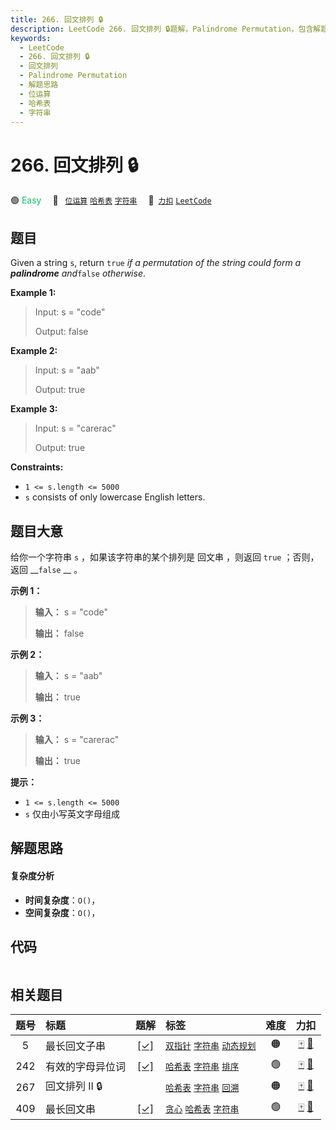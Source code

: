 ```yaml
---
title: 266. 回文排列 🔒
description: LeetCode 266. 回文排列 🔒题解，Palindrome Permutation，包含解题思路、复杂度分析以及完整的 JavaScript 代码实现。
keywords:
  - LeetCode
  - 266. 回文排列 🔒
  - 回文排列
  - Palindrome Permutation
  - 解题思路
  - 位运算
  - 哈希表
  - 字符串
---
```


# 266. 回文排列 🔒

🟢 <font color=#15bd66>Easy</font>&emsp; 🔖&ensp; [`位运算`](/tag/bit-manipulation.md) [`哈希表`](/tag/hash-table.md) [`字符串`](/tag/string.md)&emsp; 🔗&ensp;[`力扣`](https://leetcode.cn/problems/palindrome-permutation) [`LeetCode`](https://leetcode.com/problems/palindrome-permutation)

## 题目

Given a string `s`, return `true` _if a permutation of the string could form
a_ _**palindrome**_ _and_`false` _otherwise_.



**Example 1:**

> Input: s = "code"
> 
> Output: false

**Example 2:**

> Input: s = "aab"
> 
> Output: true

**Example 3:**

> Input: s = "carerac"
> 
> Output: true

**Constraints:**

  * `1 <= s.length <= 5000`
  * `s` consists of only lowercase English letters.


## 题目大意

给你一个字符串 `s` ，如果该字符串的某个排列是 回文串 ，则返回 `true` ；否则，返回 __`false` __ 。



**示例 1：**

> 
> 
> 
> 
> 
> **输入：** s = "code"
> 
> **输出：** false
> 
> 

**示例 2：**

> 
> 
> 
> 
> 
> **输入：** s = "aab"
> 
> **输出：** true
> 
> 

**示例 3：**

> 
> 
> 
> 
> 
> **输入：** s = "carerac"
> 
> **输出：** true
> 
> 



**提示：**

  * `1 <= s.length <= 5000`
  * `s` 仅由小写英文字母组成


## 解题思路

#### 复杂度分析

- **时间复杂度**：`O()`，
- **空间复杂度**：`O()`，

## 代码

```javascript

```

## 相关题目

<!-- prettier-ignore -->
| 题号 | 标题 | 题解 | 标签 | 难度 | 力扣 |
| :------: | :------ | :------: | :------ | :------: | :------: |
| 5 | 最长回文子串 | [[✓]](/problem/0005.md) |  [`双指针`](/tag/two-pointers.md) [`字符串`](/tag/string.md) [`动态规划`](/tag/dynamic-programming.md) | 🟠 | [🀄️](https://leetcode.cn/problems/longest-palindromic-substring) [🔗](https://leetcode.com/problems/longest-palindromic-substring) |
| 242 | 有效的字母异位词 | [[✓]](/problem/0242.md) |  [`哈希表`](/tag/hash-table.md) [`字符串`](/tag/string.md) [`排序`](/tag/sorting.md) | 🟢 | [🀄️](https://leetcode.cn/problems/valid-anagram) [🔗](https://leetcode.com/problems/valid-anagram) |
| 267 | 回文排列 II 🔒 |  |  [`哈希表`](/tag/hash-table.md) [`字符串`](/tag/string.md) [`回溯`](/tag/backtracking.md) | 🟠 | [🀄️](https://leetcode.cn/problems/palindrome-permutation-ii) [🔗](https://leetcode.com/problems/palindrome-permutation-ii) |
| 409 | 最长回文串 | [[✓]](/problem/0409.md) |  [`贪心`](/tag/greedy.md) [`哈希表`](/tag/hash-table.md) [`字符串`](/tag/string.md) | 🟢 | [🀄️](https://leetcode.cn/problems/longest-palindrome) [🔗](https://leetcode.com/problems/longest-palindrome) |